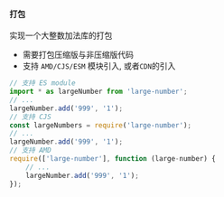 #### 打包

> 

实现一个大整数加法库的打包
- 需要打包压缩版与非压缩版代码
- ⽀持 `AMD/CJS/ESM` 模块引⼊, 或者`CDN`的引入

``` js
// ⽀持 ES module
import * as largeNumber from 'large-number';
// ...
largeNumber.add('999', '1');
// ⽀持 CJS
const largeNumbers = require('large-number');
// ...
largeNumber.add('999', '1');
// ⽀持 AMD
require(['large-number'], function (large-number) {
    // ...
    largeNumber.add('999', '1');
});
```
